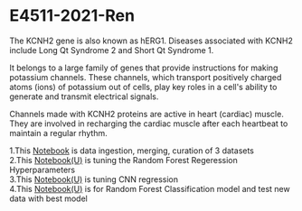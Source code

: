 # E4511-2021-Ren
The KCNH2 gene is also known as hERG1. Diseases associated with KCNH2 include Long Qt Syndrome 2 and Short Qt Syndrome 1. 

It belongs to a large family of genes that provide instructions for making potassium channels. These channels, which transport positively charged atoms (ions) of potassium out of cells, play key roles in a cell's ability to generate and transmit electrical signals.

Channels made with KCNH2 proteins are active in heart (cardiac) muscle. They are involved in recharging the cardiac muscle after each heartbeat to maintain a regular rhythm. 


1.This [Notebook](https://colab.research.google.com/drive/1IsNXiMa83sIxIOjDCFX8qJckL7AhnZJK?usp=sharing) is data ingestion, merging, curation of 3 datasets <br /> 
2.This [Notebook(U)](https://colab.research.google.com/drive/1e54ZHmVHBvX6LDaC1ZZSpLZXtjNywTfv?usp=sharing) is tuning the Random Forest Regeression Hyperparameters <br /> 
3.This [Notebook(U)](https://colab.research.google.com/drive/1wtTIgG5ywQCm7y7bIVZHL0ZuSdUZ_S2Z?usp=sharing) is tuning CNN regression <br /> 
4.This [Notebook(U)](https://colab.research.google.com/drive/1hHVfifs4U4D_NifBWXY3rxx_F2YKJyCv?usp=sharing) is for Random Forest Classification model and test new data with best model <br /> 
